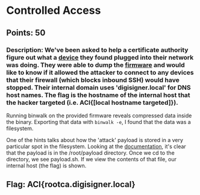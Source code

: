 # **Controlled Access**
## Points: 50
### **Description:** We've been asked to help a certificate authority figure out what a [device](https://shop.hak5.org/products/shark-jack) they found plugged into their network was doing. They were able to dump the [firmware](https://challenge.acictf.com/static/ba2f9d44ae1426891b3f2286544c4e50/firmware.bin) and would like to know if it allowed the attacker to connect to any devices that their firewall (which blocks inbound SSH) would have stopped. Their internal domain uses 'digisigner.local' for DNS host names. The flag is the hostname of the internal host that the hacker targeted (i.e. ACI{[local hostname targeted]}).

Running binwalk on the provided firmware reveals compressed data inside the binary. Exporting that data with `binwalk -e`, I found that the data was a filesystem.

One of the hints talks about how the 'attack' payload is stored in a very particular spot in the filesystem. Looking at the [documentation](https://docs.hak5.org/hc/en-us/categories/360002117973-Shark-Jack), it's
clear that the payload is in the /root/payload directory. Once we cd to the directory, we see payload.sh. If we view the contents of that file, our internal host (the flag) is shown.

## **Flag:** ACI{rootca.digisigner.local}
